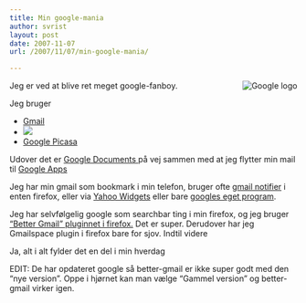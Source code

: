 ```yaml
---
title: Min google-mania
author: svrist
layout: post
date: 2007-11-07
url: /2007/11/07/min-google-mania/

---
```

Jeg er ved at blive ret meget google-fanboy.<img src="http://svrist.files.wordpress.com/2007/11/google-logo.jpg" alt="Google logo" align="right" border="0" hspace="0" vspace="0" />

Jeg bruger

  * <a href="mailto:svrist@gmail.com" title="My mail" target="_blank">Gmail </a>
  * <a href="http://www.google.com/calendar/render?cid=svrist%40gmail.com" target="_blank"><img src="http://www.google.com/calendar/images/ext/gc_button1_da.gif" border="0" /></a>
  * <a href="http://picasaweb.google.com/svrist" title="My picasa site" target="_blank">Google Picasa</a>

Udover det er <a href="http://google.com/docs/" title="Google Documents" target="_blank">Google Documents </a>på vej sammen med at jeg flytter min mail til <a href="http://google.com/apps/" title="Google Apps" target="_blank">Google Apps</a>

Jeg har min gmail som bookmark i min telefon, bruger ofte <a href="https://addons.mozilla.org/en-US/firefox/addon/173?application=firefox&id=173" title="gmail notifier firefox" target="_blank">gmail notifier</a> i enten firefox, eller via <a href="http://widgets.yahoo.com/gallery/view.php?widget=36365" title="Gmail geiger" target="_blank">Yahoo Widgets</a> eller bare <a href="http://toolbar.google.com/gmail-helper/notifier_windows.html" title="Gmail notifier" target="_blank">googles eget program</a>.

Jeg har selvfølgelig google som searchbar ting i min firefox, og jeg bruger <a href="http://lifehacker.com/software/gmail/lifehacker-code-better-gmail-firefox-extension-251923.php" title="better gmail plugin" target="_blank">&#8220;Better Gmail&#8221; pluginnet i firefox.</a> Det er super. Derudover har jeg Gmailspace plugin i firefox bare for sjov. Indtil videre

Ja, alt i alt fylder det en del i min hverdag

EDIT: De har opdateret google så better-gmail er ikke super godt med den &#8220;nye version&#8221;. Oppe i hjørnet kan man vælge &#8220;Gammel version&#8221; og better-gmail virker igen.